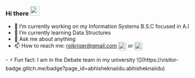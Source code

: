 ### Hi there <img src="https://media.giphy.com/media/hvRJCLFzcasrR4ia7z/giphy.gif" width="25px"/>

- 🔭 I’m currently working on my Information Systems B.S.C focused in A.I
- 🌱 I’m currently learning Data Structures
- 💬 Ask me about anything
- 📫 How to reach me: roikriger@gmail.com
  <img align="center" alt="RoiKriger's gmail" width="22px" src="https://cdn.jsdelivr.net/npm/simple-icons@v3/icons/gmail.svg" /></a> or <a href="https://www.linkedin.com/in/roei-kriger-ba8b6b1ab/">
  <img align="center" alt="RoiKriger's LinkdeIN" width="22px" src="https://cdn.jsdelivr.net/npm/simple-icons@v3/icons/linkedin.svg" />
</a>
- ⚡ Fun fact: I am in the Debate team in my university
![](https://visitor-badge.glitch.me/badge?page_id=abhisheknaiidu.abhisheknaiidu)
